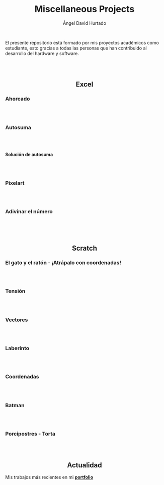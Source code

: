 <br>

<h1 align="center">Miscellaneous Projects</h1>
<p align="center">Ángel David Hurtado</p>

<br>

El presente repositorio está formado por mis proyectos académicos como estudiante, esto gracias a todas las personas que han contribuido al desarrollo del hardware y software.

<br>
<br>

<h2 align="center">Excel</h2>

### Ahorcado

<p align="center">
	<img src="./excel/readme-img/ahorcado.webp" alt="" />
</p>

<br>

### Autosuma

<p align="center">
	<img src="./excel/readme-img/autosuma.webp" alt="" />
</p>

<br>

#### Solución de autosuma 

<p align="center">
	<img src="./excel/readme-img/autosuma-solucion.webp" alt="" />
</p>

<br>

### Pixelart

<p align="center">
	<img src="./excel/readme-img/pixelart.webp" alt="" />
</p>

<br>

### Adivinar el número

<p align="center">
	<img src="./excel/readme-img/adivinar-el-numero.webp" alt="" />
</p>

<br>
<br>

<h2 align="center">Scratch</h2>

### El gato y el ratón - ¡Atrápalo con coordenadas!
<p align="center">
	<a href="https://scratch.mit.edu/projects/1192326159/">
		<img src="./scratch/readme-img/El gato y el ratón - ¡Atrápalo con coordenadas!.webp" alt="" />
	</a>
</p>

<br>

### Tensión
<p align="center">
	<a href="https://scratch.mit.edu/projects/1158052992/">
		<img src="./scratch/readme-img/Tensión.webp" alt="" />
	</a>
</p>

<br>

### Vectores
<p align="center">
	<a href="https://scratch.mit.edu/projects/1192324499/">
		<img src="./scratch/readme-img/Vectores.webp" alt="" />
	</a>
</p>

<br>

### Laberinto
<p align="center">
	<a href="https://scratch.mit.edu/projects/1158051569/">
		<img src="./scratch/readme-img/Laberinto.webp" alt="" />
	</a>
</p>

<br>

### Coordenadas
<p align="center">
	<a href="https://scratch.mit.edu/projects/1192323696/">
		<img src="./scratch/readme-img/Coordenadas.webp" alt="" />
	</a>
</p>

<br>

### Batman
<p align="center">
	<a href="https://scratch.mit.edu/projects/1158049711/">
		<img src="./scratch/readme-img/Batman.webp" alt="" />
	</a>
</p>

<br>

### Porcipostres - Torta
<p align="center">
	<a href="https://scratch.mit.edu/projects/1192480597/">
		<img src="./scratch/readme-img/Porcipostres - Torta.webp" alt="" />
	</a>
</p>

<br>

<h2 align="center">Actualidad</h2>

Mis trabajos más recientes en mi [**portfolio**](https://angeldavidhurtado.github.io)

<br>
